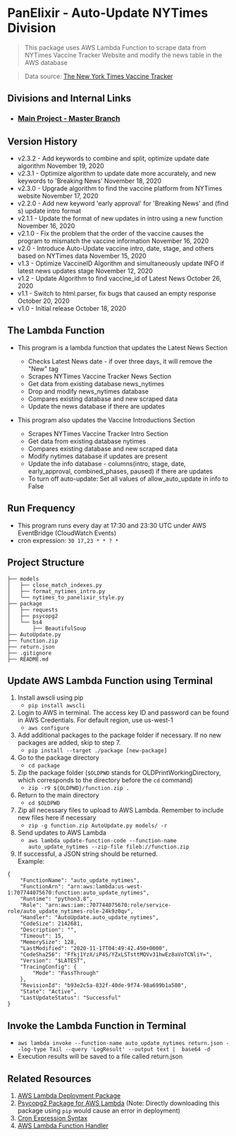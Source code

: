 # PanElixir - Auto-Update NYTimes Division
> This package uses AWS Lambda Function to scrape data from NYTimes Vaccine Tracker Website and modify the news table in the AWS database

> Data source: [The New York Times Vaccine Tracker](https://www.nytimes.com/interactive/2020/science/coronavirus-vaccine-tracker.html)

## **Divisions and Internal Links**
+ ### [Main Project - Master Branch](https://github.com/tonyliunyc/panelixir/tree/master)

## Version History
- v2.3.2 - Add keywords to combine and split, optimize update date algorithm November 19, 2020
- v2.3.1 - Optimize algorithm to update date more accurately, and new keywords to 'Breaking News' November 18, 2020
- v2.3.0 - Upgrade algorithm to find the vaccine platform from NYTimes website November 17, 2020
- v2.2.0 - Add new keyword 'early approval' for 'Breaking News' and (find <br>s) update intro format
- v2.1.1 - Update the format of new updates in intro using a new function November 16, 2020
- v2.1.0 - Fix the problem that the order of the vaccine causes the program to mismatch the vaccine information November 16, 2020
- v2.0 - Introduce Auto-Update vaccine intro, date, stage, and others based on NYTimes data November 15, 2020
- v1.3 - Optimize VaccineID Algorithm and simultaneously update INFO if latest news updates stage November 12, 2020
- v1.2 - Update Algorithm to find vaccine_id of Latest News October 26, 2020
- v1.1 - Switch to html.parser, fix bugs that caused an empty response October 20, 2020
- v1.0 - Initial release October 18, 2020

## The Lambda Function
- This program is a lambda function that updates the Latest News Section
    - Checks Latest News date - if over three days, it will remove the "New" tag
    - Scrapes NYTimes Vaccine Tracker News Section
    - Get data from existing database news_nytimes
    - Drop and modify news_nytimes database
    - Compares existing database and new scraped data
    - Update the news database if there are updates
    
- This program also updates the Vaccine Introductions Section
    - Scrapes NYTimes Vaccine Tracker Intro Section
    - Get data from existing database nytimes
    - Compares existing database and new scraped data
    - Modify nytimes database if updates are present
    - Update the info database - columns(intro, stage, date, early_approval, combined_phases, paused) if there are updates
    - To turn off auto-update: Set all values of allow_auto_update in info to False

## Run Frequency
- This program runs every day at 17:30 and 23:30 UTC under AWS EventBridge (CloudWatch Events)
- cron expression: `30 17,23 * * ? *`

## Project Structure
```
├── models
│   ├── close_match_indexes.py
│   ├── format_nytimes_intro.py
│   └── nytimes_to_panelixir_style.py
├── package
│   ├── requests
│   ├── psycopg2
│   └── bs4
│       ├── BeautifulSoup
├── AutoUpdate.py
├── function.zip
├── return.json
├── .gitignore
├── README.md
```

## Update AWS Lambda Function using Terminal
1. Install awscli using pip 
    + `pip install awscli`
2. Login to AWS in terminal. The access key ID and password can be found in AWS Credentials. For default region, use us-west-1
    + `aws configure`
3. Add additional packages to the package folder if necessary. If no new packages are added, skip to step 7.
    + `pip install --target ./package [new-package]`
4. Go to the package directory
    + `cd package`
5. Zip the package folder (`$OLDPWD` stands for OLDPrintWorkingDirectory, which corresponds to the directory before the `cd` command)
    + `zip -r9 ${OLDPWD}/function.zip .`
6. Return to the main directory
    + `cd $OLDPWD`
7. Zip all necessary files to upload to AWS Lambda. Remember to include new files here if necessary
    + `zip -g function.zip AutoUpdate.py models/ -r`
8. Send updates to AWS Lambda
    + `aws lambda update-function-code --function-name auto_update_nytimes --zip-file fileb://function.zip`
9. If successful, a JSON string should be returned. <br>
Example: 
```
{
    "FunctionName": "auto_update_nytimes",
    "FunctionArn": "arn:aws:lambda:us-west-1:707744075670:function:auto_update_nytimes",
    "Runtime": "python3.8",
    "Role": "arn:aws:iam::707744075670:role/service-role/auto_update_nytimes-role-24k9z0qv",
    "Handler": "AutoUpdate.auto_update_nytimes",
    "CodeSize": 2142681,
    "Description": "",
    "Timeout": 15,
    "MemorySize": 128,
    "LastModified": "2020-11-17T04:49:42.450+0000",
    "CodeSha256": "Ffkj1YzX/iP4S/YZxLSTsttMQVv31hwEz8aVoTCNliY=",
    "Version": "$LATEST",
    "TracingConfig": {
        "Mode": "PassThrough"
    },
    "RevisionId": "b93e2c5a-832f-40de-9f74-98a699b1a580",
    "State": "Active",
    "LastUpdateStatus": "Successful"
}

```

## Invoke the Lambda Function in Terminal
+ `aws lambda invoke --function-name auto_update_nytimes return.json --log-type Tail --query 'LogResult' --output text |  base64 -d`
+ Execution results will be saved to a file called return.json


## Related Resources
1. [AWS Lambda Deployment Package](https://docs.aws.amazon.com/lambda/latest/dg/python-package.html)
2. [Psycopg2 Package for AWS Lambda](https://github.com/jkehler/awslambda-psycopg2) (Note: Directly downloading this package using `pip` would cause an error in deployment)
3. [Cron Expression Syntax](https://docs.aws.amazon.com/AmazonCloudWatch/latest/events/ScheduledEvents.html)
4. [AWS Lambda Function Handler](https://docs.aws.amazon.com/lambda/latest/dg/python-handler.html)
